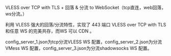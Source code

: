 VLESS over TCP with TLS + 回落 & 分流 to WebSocket（tcp直连，web回落，ws分流。）

利用 VLESS 强大的回落/分流特性，实现了 443 端口 VLESS over TCP with TLS 和任意 WS 的完美共存，而WS 可以 CDN 。

config_server_1.json为tcp分流VLESS WS 配置，config_server_2.json为分流VMess WS 配置，config_server_3.json为分流shadowsocks WS 配置。
